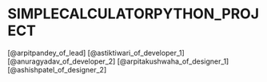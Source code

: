# SIMPLECALCULATORPYTHON_PROJECT
[@arpitpandey_of_lead]
[@astiktiwari_of_developer_1]
[@anuragyadav_of_developer_2]
[@arpitakushwaha_of_designer_1]
[@ashishpatel_of_designer_2]
